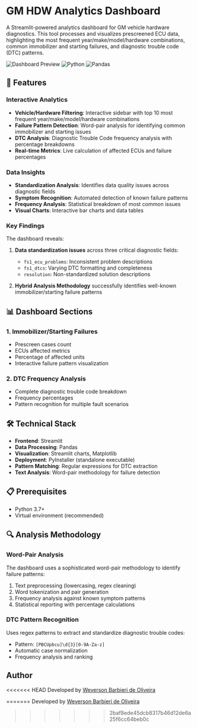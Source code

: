 # GM HDW Analytics Dashboard

A Streamlit-powered analytics dashboard for GM vehicle hardware diagnostics. This tool processes and visualizes prescreened ECU data, highlighting the most frequent year/make/model/hardware combinations, common immobilizer and starting failures, and diagnostic trouble code (DTC) patterns.

![Dashboard Preview](https://img.shields.io/badge/Streamlit-FF4B4B?style=for-the-badge&logo=streamlit&logoColor=white)
![Python](https://img.shields.io/badge/Python-3776AB?style=for-the-badge&logo=python&logoColor=white)
![Pandas](https://img.shields.io/badge/Pandas-150458?style=for-the-badge&logo=pandas&logoColor=white)

## 🚀 Features

### **Interactive Analytics**
- **Vehicle/Hardware Filtering**: Interactive sidebar with top 10 most frequent year/make/model/hardware combinations
- **Failure Pattern Detection**: Word-pair analysis for identifying common immobilizer and starting issues
- **DTC Analysis**: Diagnostic Trouble Code frequency analysis with percentage breakdowns
- **Real-time Metrics**: Live calculation of affected ECUs and failure percentages

### **Data Insights**
- **Standardization Analysis**: Identifies data quality issues across diagnostic fields
- **Symptom Recognition**: Automated detection of known failure patterns
- **Frequency Analysis**: Statistical breakdown of most common issues
- **Visual Charts**: Interactive bar charts and data tables

### **Key Findings**
The dashboard reveals:
1. **Data standardization issues** across three critical diagnostic fields:
   - `fs1_ecu_problems`: Inconsistent problem descriptions
   - `fs1_dtcs`: Varying DTC formatting and completeness
   - `resolution`: Non-standardized solution descriptions

2. **Hybrid Analysis Methodology** successfully identifies well-known immobilizer/starting failure patterns

## 📊 Dashboard Sections

### 1. Immobilizer/Starting Failures
- Prescreen cases count
- ECUs affected metrics
- Percentage of affected units
- Interactive failure pattern visualization

### 2. DTC Frequency Analysis
- Complete diagnostic trouble code breakdown
- Frequency percentages
- Pattern recognition for multiple fault scenarios

## 🛠️ Technical Stack

- **Frontend**: Streamlit
- **Data Processing**: Pandas
- **Visualization**: Streamlit charts, Matplotlib
- **Deployment**: PyInstaller (standalone executable)
- **Pattern Matching**: Regular expressions for DTC extraction
- **Text Analysis**: Word-pair methodology for failure detection

## 📋 Prerequisites

- Python 3.7+
- Virtual environment (recommended)



## 🔍 Analysis Methodology

### Word-Pair Analysis
The dashboard uses a sophisticated word-pair methodology to identify failure patterns:
1. Text preprocessing (lowercasing, regex cleaning)
2. Word tokenization and pair generation
3. Frequency analysis against known symptom patterns
4. Statistical reporting with percentage calculations

### DTC Pattern Recognition
Uses regex patterns to extract and standardize diagnostic trouble codes:
- Pattern: `[PBCUpbcu]\d{3}[0-9A-Za-z]`
- Automatic case normalization
- Frequency analysis and ranking



## Author
<<<<<<< HEAD
Developed by [Weverson Barbieri de Oliveira](https://github.com/weversonbarbieri)


=======
Developed by [Weverson Barbieri de Oliveira]([text](https://github.com/weversonbarbieri))
>>>>>>> 2baf8ede45dcb8317b46d12de6a25f6cc64beb0c

